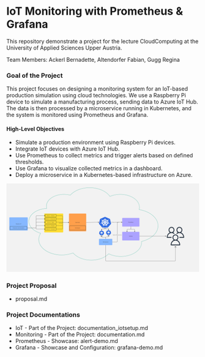 # IoT Monitoring with Prometheus & Grafana
This repository demonstrate a project for the lecture CloudComputing at the University of Applied Sciences Upper Austria.  

Team Members: Ackerl Bernadette, Altendorfer Fabian, Gugg Regina
 
### Goal of the Project

This project focuses on designing a monitoring system for an IoT-based production simulation using cloud technologies. We use a Raspberry Pi device to simulate a manufacturing process, sending data to Azure IoT Hub. The data is then processed by a microservice running in Kubernetes, and the system is monitored using Prometheus and Grafana. 

#### High-Level Objectives

- Simulate a production environment using Raspberry Pi devices.
- Integrate IoT devices with Azure IoT Hub.
- Use Prometheus to collect metrics and trigger alerts based on defined thresholds.
- Use Grafana to visualize collected metrics in a dashboard.
- Deploy a microservice in a Kubernetes-based infrastructure on Azure.

!["Flowchart"](./screenshots/Flowchart.jpg)
### Project Proposal 
- proposal.md

### Project Documentations 
- IoT - Part of the Project: documentation_iotsetup.md
- Monitoring - Part of the Project: documentation.md
- Prometheus - Showcase: alert-demo.md
- Grafana - Showcase and Configuration: grafana-demo.md
